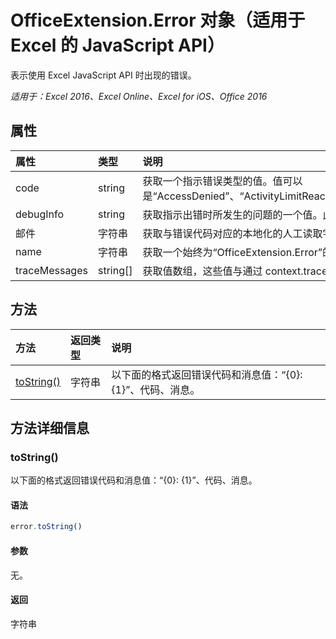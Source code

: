 # <a name="officeextension.error-object-(javascript-api-for-excel)"></a>OfficeExtension.Error 对象（适用于 Excel 的 JavaScript API）

表示使用 Excel JavaScript API 时出现的错误。

_适用于：Excel 2016、Excel Online、Excel for iOS、Office 2016_

## <a name="properties"></a>属性
| 属性     | 类型   |说明
|:---------------|:--------|:----------|
|code|string|获取一个指示错误类型的值。值可以是“AccessDenied”、“ActivityLimitReached”、“BadPassword”、“GeneralException”、“InsertDeleteConflict”、“InvalidArgument”、“InvalidBinding”、“InvalidOperation”、“InvalidReference”、“InvalidSelection”、“ItemAlreadyExists”、“ItemNotFound”、“NotImplemented”或“UnsupportedOperation”。 |
|debugInfo|string|获取指示出错时所发生的问题的一个值。此值仅在开发/调试过程中使用。  |
|邮件 |字符串| 获取与错误代码对应的本地化的人工读取字符串。|
|name |字符串| 获取一个始终为“OfficeExtension.Error”的值。 |
|traceMessages |string[]| 获取值数组，这些值与通过 context.trace(); 设置的检测消息对应 |

## <a name="methods"></a>方法

| 方法           | 返回类型    |说明|
|:---------------|:--------|:----------|
|[toString()](#tostring)|字符串|以下面的格式返回错误代码和消息值：“{0}: {1}”、代码、消息。|

## <a name="method-details"></a>方法详细信息

### <a name="tostring()"></a>toString()
以下面的格式返回错误代码和消息值：“{0}: {1}”、代码、消息。

#### <a name="syntax"></a>语法
```js
error.toString()
```

#### <a name="parameters"></a>参数
无。

#### <a name="returns"></a>返回
字符串
